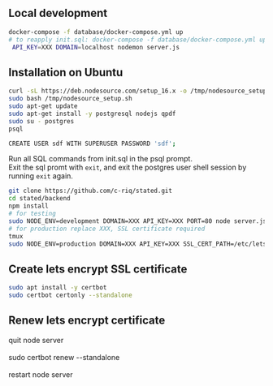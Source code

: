 
## Local development

```sh
docker-compose -f database/docker-compose.yml up
# to reapply init.sql: docker-compose -f database/docker-compose.yml up --build
 API_KEY=XXX DOMAIN=localhost nodemon server.js
```
## Installation on Ubuntu

```bash
curl -sL https://deb.nodesource.com/setup_16.x -o /tmp/nodesource_setup.sh
sudo bash /tmp/nodesource_setup.sh
sudo apt-get update
sudo apt-get install -y postgresql nodejs qpdf
sudo su - postgres
psql

CREATE USER sdf WITH SUPERUSER PASSWORD 'sdf';
```
Run all SQL commands from init.sql in the psql prompt. <br />
Exit the sql promt with `exit`, and exit the postgres user shell session by running `exit` again. <br />
```bash
git clone https://github.com/c-riq/stated.git
cd stated/backend
npm install 
# for testing
sudo NODE_ENV=development DOMAIN=XXX API_KEY=XXX PORT=80 node server.js
# for production replace XXX, SSL certificate required
tmux
sudo NODE_ENV=production DOMAIN=XXX API_KEY=XXX SSL_CERT_PATH=/etc/letsencrypt/live/XXX/ node server.js 
```

## Create lets encrypt SSL certificate
```bash
sudo apt install -y certbot
sudo certbot certonly --standalone
```
## Renew lets encrypt certificate

quit node server
<br /> <br />
sudo certbot renew --standalone<br />
<br />
restart node server

